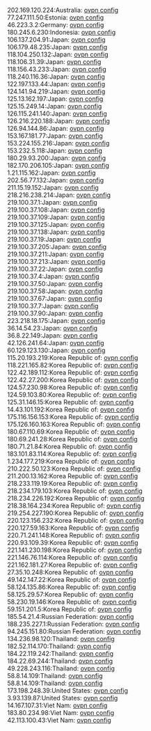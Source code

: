 202.169.120.224:Australia: [ovpn config](vpn/202_169_120_224.ovpn)  
77.247.111.50:Estonia: [ovpn config](vpn/77_247_111_50.ovpn)  
46.223.3.2:Germany: [ovpn config](vpn/46_223_3_2.ovpn)  
180.245.6.230:Indonesia: [ovpn config](vpn/180_245_6_230.ovpn)  
106.137.204.91:Japan: [ovpn config](vpn/106_137_204_91.ovpn)  
106.179.48.235:Japan: [ovpn config](vpn/106_179_48_235.ovpn)  
118.104.250.132:Japan: [ovpn config](vpn/118_104_250_132.ovpn)  
118.106.31.39:Japan: [ovpn config](vpn/118_106_31_39.ovpn)  
118.156.43.233:Japan: [ovpn config](vpn/118_156_43_233.ovpn)  
118.240.116.36:Japan: [ovpn config](vpn/118_240_116_36.ovpn)  
122.197.133.44:Japan: [ovpn config](vpn/122_197_133_44.ovpn)  
124.141.94.219:Japan: [ovpn config](vpn/124_141_94_219.ovpn)  
125.13.162.197:Japan: [ovpn config](vpn/125_13_162_197.ovpn)  
125.15.249.14:Japan: [ovpn config](vpn/125_15_249_14.ovpn)  
126.115.241.140:Japan: [ovpn config](vpn/126_115_241_140.ovpn)  
126.216.220.188:Japan: [ovpn config](vpn/126_216_220_188.ovpn)  
126.94.144.86:Japan: [ovpn config](vpn/126_94_144_86.ovpn)  
153.167.181.77:Japan: [ovpn config](vpn/153_167_181_77.ovpn)  
153.224.155.216:Japan: [ovpn config](vpn/153_224_155_216.ovpn)  
153.232.5.118:Japan: [ovpn config](vpn/153_232_5_118.ovpn)  
180.29.93.200:Japan: [ovpn config](vpn/180_29_93_200.ovpn)  
182.170.206.105:Japan: [ovpn config](vpn/182_170_206_105.ovpn)  
1.21.115.162:Japan: [ovpn config](vpn/1_21_115_162.ovpn)  
202.56.77.132:Japan: [ovpn config](vpn/202_56_77_132.ovpn)  
211.15.19.152:Japan: [ovpn config](vpn/211_15_19_152.ovpn)  
218.216.238.214:Japan: [ovpn config](vpn/218_216_238_214.ovpn)  
219.100.37.1:Japan: [ovpn config](vpn/219_100_37_1.ovpn)  
219.100.37.108:Japan: [ovpn config](vpn/219_100_37_108.ovpn)  
219.100.37.109:Japan: [ovpn config](vpn/219_100_37_109.ovpn)  
219.100.37.125:Japan: [ovpn config](vpn/219_100_37_125.ovpn)  
219.100.37.138:Japan: [ovpn config](vpn/219_100_37_138.ovpn)  
219.100.37.19:Japan: [ovpn config](vpn/219_100_37_19.ovpn)  
219.100.37.205:Japan: [ovpn config](vpn/219_100_37_205.ovpn)  
219.100.37.211:Japan: [ovpn config](vpn/219_100_37_211.ovpn)  
219.100.37.213:Japan: [ovpn config](vpn/219_100_37_213.ovpn)  
219.100.37.22:Japan: [ovpn config](vpn/219_100_37_22.ovpn)  
219.100.37.4:Japan: [ovpn config](vpn/219_100_37_4.ovpn)  
219.100.37.50:Japan: [ovpn config](vpn/219_100_37_50.ovpn)  
219.100.37.58:Japan: [ovpn config](vpn/219_100_37_58.ovpn)  
219.100.37.67:Japan: [ovpn config](vpn/219_100_37_67.ovpn)  
219.100.37.7:Japan: [ovpn config](vpn/219_100_37_7.ovpn)  
219.100.37.90:Japan: [ovpn config](vpn/219_100_37_90.ovpn)  
223.218.18.175:Japan: [ovpn config](vpn/223_218_18_175.ovpn)  
36.14.54.23:Japan: [ovpn config](vpn/36_14_54_23.ovpn)  
36.8.22.149:Japan: [ovpn config](vpn/36_8_22_149.ovpn)  
42.126.241.64:Japan: [ovpn config](vpn/42_126_241_64.ovpn)  
60.129.123.130:Japan: [ovpn config](vpn/60_129_123_130.ovpn)  
115.20.193.219:Korea Republic of: [ovpn config](vpn/115_20_193_219.ovpn)  
118.221.165.82:Korea Republic of: [ovpn config](vpn/118_221_165_82.ovpn)  
122.42.189.112:Korea Republic of: [ovpn config](vpn/122_42_189_112.ovpn)  
122.42.27.200:Korea Republic of: [ovpn config](vpn/122_42_27_200.ovpn)  
124.57.230.98:Korea Republic of: [ovpn config](vpn/124_57_230_98.ovpn)  
124.59.103.80:Korea Republic of: [ovpn config](vpn/124_59_103_80.ovpn)  
125.31.146.15:Korea Republic of: [ovpn config](vpn/125_31_146_15.ovpn)  
14.43.101.192:Korea Republic of: [ovpn config](vpn/14_43_101_192.ovpn)  
175.116.156.153:Korea Republic of: [ovpn config](vpn/175_116_156_153.ovpn)  
175.126.160.163:Korea Republic of: [ovpn config](vpn/175_126_160_163.ovpn)  
180.67.110.69:Korea Republic of: [ovpn config](vpn/180_67_110_69.ovpn)  
180.69.241.28:Korea Republic of: [ovpn config](vpn/180_69_241_28.ovpn)  
180.71.21.84:Korea Republic of: [ovpn config](vpn/180_71_21_84.ovpn)  
183.101.83.114:Korea Republic of: [ovpn config](vpn/183_101_83_114.ovpn)  
1.234.177.219:Korea Republic of: [ovpn config](vpn/1_234_177_219.ovpn)  
210.222.50.123:Korea Republic of: [ovpn config](vpn/210_222_50_123.ovpn)  
211.200.13.162:Korea Republic of: [ovpn config](vpn/211_200_13_162.ovpn)  
218.233.119.19:Korea Republic of: [ovpn config](vpn/218_233_119_19.ovpn)  
218.234.179.103:Korea Republic of: [ovpn config](vpn/218_234_179_103.ovpn)  
218.234.226.192:Korea Republic of: [ovpn config](vpn/218_234_226_192.ovpn)  
218.38.164.234:Korea Republic of: [ovpn config](vpn/218_38_164_234.ovpn)  
219.254.227.190:Korea Republic of: [ovpn config](vpn/219_254_227_190.ovpn)  
220.123.156.232:Korea Republic of: [ovpn config](vpn/220_123_156_232.ovpn)  
220.127.59.163:Korea Republic of: [ovpn config](vpn/220_127_59_163.ovpn)  
220.71.241.148:Korea Republic of: [ovpn config](vpn/220_71_241_148.ovpn)  
220.93.109.39:Korea Republic of: [ovpn config](vpn/220_93_109_39.ovpn)  
221.141.230.198:Korea Republic of: [ovpn config](vpn/221_141_230_198.ovpn)  
221.146.76.114:Korea Republic of: [ovpn config](vpn/221_146_76_114.ovpn)  
221.162.181.27:Korea Republic of: [ovpn config](vpn/221_162_181_27.ovpn)  
27.35.10.248:Korea Republic of: [ovpn config](vpn/27_35_10_248.ovpn)  
49.142.147.22:Korea Republic of: [ovpn config](vpn/49_142_147_22.ovpn)  
58.124.135.86:Korea Republic of: [ovpn config](vpn/58_124_135_86.ovpn)  
58.125.29.57:Korea Republic of: [ovpn config](vpn/58_125_29_57.ovpn)  
58.230.19.146:Korea Republic of: [ovpn config](vpn/58_230_19_146.ovpn)  
59.151.201.5:Korea Republic of: [ovpn config](vpn/59_151_201_5.ovpn)  
185.54.21.4:Russian Federation: [ovpn config](vpn/185_54_21_4.ovpn)  
188.235.227.1:Russian Federation: [ovpn config](vpn/188_235_227_1.ovpn)  
94.245.151.80:Russian Federation: [ovpn config](vpn/94_245_151_80.ovpn)  
134.236.98.120:Thailand: [ovpn config](vpn/134_236_98_120.ovpn)  
182.52.114.170:Thailand: [ovpn config](vpn/182_52_114_170.ovpn)  
184.22.119.242:Thailand: [ovpn config](vpn/184_22_119_242.ovpn)  
184.22.69.244:Thailand: [ovpn config](vpn/184_22_69_244.ovpn)  
49.228.243.116:Thailand: [ovpn config](vpn/49_228_243_116.ovpn)  
58.8.14.109:Thailand: [ovpn config](vpn/58_8_14_109.ovpn)  
58.8.14.109:Thailand: [ovpn config](vpn/58_8_14_109.ovpn)  
173.198.248.39:United States: [ovpn config](vpn/173_198_248_39.ovpn)  
3.93.139.87:United States: [ovpn config](vpn/3_93_139_87.ovpn)  
14.167.107.31:Viet Nam: [ovpn config](vpn/14_167_107_31.ovpn)  
183.80.234.98:Viet Nam: [ovpn config](vpn/183_80_234_98.ovpn)  
42.113.100.43:Viet Nam: [ovpn config](vpn/42_113_100_43.ovpn)  
